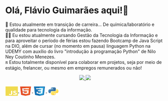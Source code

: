 # Olá, Flávio Guimarães aqui!👋

🔭 Estou atualmente em transição de carreira... De química/laboratório e qualidade para tecnologia da informação.
<br>
📖🤓 Eu estou atualmente cursando Gestão da Tecnologia da Informação e para aproveitar o período de férias estou
fazendo Bootcamp de Java Script na DIO, além de cursar (no momento em pausa) linguagem Python na UDEMY com 
auxílio do livro "introdução à programação Python" de Nilo Ney Coutinho Menezes.
<br>
🔛 Estou totalmente disponível para colaborar em projetos, seja por meio de estágio, frelancer, ou mesmo em empregos remunerados ou não! 
<div align="center">
  <a href="https://github.com/StudentTI">
  <img height="160em" src="https://github-readme-stats.vercel.app/api?username=StudentTI&show_icons=true&theme=dark&include_all_commits=true&count_private=true"/>
  <img height="160em" src="https://github-readme-stats.vercel.app/api/top-langs/?username=StudentTI&layout=compact&langs_count=7&theme=dark"/>
</div>
</div>
  <div style="display: inline_block"><br>
  <img align="center" alt="Flavio-Js" height="30" width="40" src="https://raw.githubusercontent.com/devicons/devicon/master/icons/javascript/javascript-plain.svg">
  <img align="center" alt="Flavio-HTML" height="30" width="40" src="https://raw.githubusercontent.com/devicons/devicon/master/icons/html5/html5-original.svg">
  <img align="center" alt="Flavio-CSS" height="30" width="40" src="https://raw.githubusercontent.com/devicons/devicon/master/icons/css3/css3-original.svg">
  <img align="center" alt="Flavio-Python" height="30" width="40" src="https://raw.githubusercontent.com/devicons/devicon/master/icons/python/python-original.svg">
</div>
